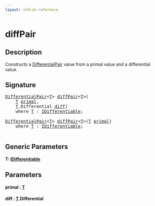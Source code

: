 ```yaml
---
layout: stdlib-reference
---
```


# diffPair

## Description

Constructs a <span class='code'><a href="../types/differentialpair-0c/index.html" class="code_type">DifferentialPair</a></span> value from a primal value and a differential value.




## Signature 

<pre>
<a href="../types/differentialpair-0c/index.html" class="code_type">DifferentialPair</a>&lt;<a href="diffpair-4.html#typeparam-T" class="code_type">T</a>&gt; <a href="diffpair-4.html">diffPair</a>&lt;<a href="diffpair-4.html#typeparam-T" class="code_type">T</a>&gt;(
    <a href="diffpair-4.html#typeparam-T" class="code_type">T</a> <a href="diffpair-4.html#decl-primal" class="code_param">primal</a>,
    <a href="diffpair-4.html#typeparam-T" class="code_type">T</a>.Differential <a href="diffpair-4.html#decl-diff" class="code_param">diff</a>)
    <span class='code_keyword'>where</span> <a href="diffpair-4.html#typeparam-T" class="code_type">T</a> : <a href="../interfaces/idifferentiable-01/index.html" class="code_type">IDifferentiable</a>;

<a href="../types/differentialpair-0c/index.html" class="code_type">DifferentialPair</a>&lt;<a href="diffpair-4.html#typeparam-T" class="code_type">T</a>&gt; <a href="diffpair-4.html">diffPair</a>&lt;<a href="diffpair-4.html#typeparam-T" class="code_type">T</a>&gt;(<a href="diffpair-4.html#typeparam-T" class="code_type">T</a> <a href="diffpair-4.html#decl-primal" class="code_param">primal</a>)
    <span class='code_keyword'>where</span> <a href="diffpair-4.html#typeparam-T" class="code_type">T</a> : <a href="../interfaces/idifferentiable-01/index.html" class="code_type">IDifferentiable</a>;

</pre>

## Generic Parameters

####  <a id="typeparam-T"></a>T: [IDifferentiable](../interfaces/idifferentiable-01/index.html)

## Parameters

####  <a id="decl-primal"></a>primal  : [T](diffpair-4.html#typeparam-T)
####  <a id="decl-diff"></a>diff  : [T](diffpair-4.html#typeparam-T)\.Differential

